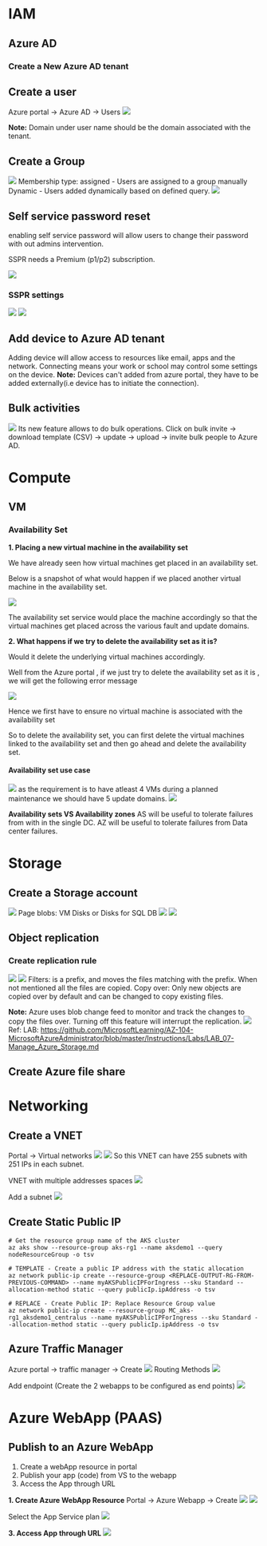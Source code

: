# IAM
## Azure AD
### Create a New Azure AD tenant

## Create a user
Azure portal -> Azure AD -> Users
![](Pasted%20image%2020220712105940.png)

**Note:** Domain under user name should be the domain associated with the tenant.

## Create a Group
![](Pasted%20image%2020220712110215.png)
Membership type: 
assigned - Users are assigned to a group manually
Dynamic - Users added dynamically based on defined query.
![](Pasted%20image%2020220712110635.png)

## Self service password reset
enabling self service password will allow users to change their password with out admins intervention.

SSPR needs a Premium (p1/p2) subscription.

![](Pasted%20image%2020220712111050.png)

### SSPR settings
![](Pasted%20image%2020220712111242.png)
![](Pasted%20image%2020220712111334.png)

## Add device to Azure AD tenant
Adding device will allow access to resources like email, apps and the network.
Connecting means your work or school may control some settings on the device.
**Note:** Devices can't added from azure portal, they have to be added externally(i.e device has to initiate the connection).

## Bulk activities
![](Pasted%20image%2020220712113526.png)
Its new feature allows to do bulk operations.
Click on bulk invite -> download template (CSV) -> update -> upload -> invite bulk people to Azure AD.

# Compute
## VM
### Availability Set
**1. Placing a new virtual machine in the availability set**

We have already seen how virtual machines get placed in an availability set.

Below is a snapshot of what would happen if we placed another virtual machine in the availability set.

![](https://img-c.udemycdn.com/redactor/raw/2020-02-17_07-40-41-5b943f21c2cf9c7071eb85e97947fe44.jpg)

The availability set service would place the machine accordingly so that the virtual machines get placed across the various fault and update domains.

**2. What happens if we try to delete the availability set as it is?**

Would it delete the underlying virtual machines accordingly.

Well from the Azure portal , if we just try to delete the availability set as it is , we will get the following error message

![](https://img-c.udemycdn.com/redactor/raw/2020-02-17_07-43-26-702f6d15e977dbe50f94f56496157e83.jpg)

Hence we first have to ensure no virtual machine is associated with the availability set

So to delete the availability set, you can first delete the virtual machines linked to the availability set and then go ahead and delete the availability set.

#### Availability set use case
![](Pasted%20image%2020220720190222.png)
as the requirement is to have atleast 4 VMs during a planned maintenance we should have 5 update domains.
![](Pasted%20image%2020220720190343.png)

**Availability sets VS Availability zones**
AS will be useful to tolerate failures from with in the single DC.
AZ will be useful to tolerate failures from Data center failures.

# Storage
## Create a Storage account
![](Pasted%20image%2020220713124815.png)
Page blobs: VM Disks or Disks for SQL DB
![](Pasted%20image%2020220713124911.png)
![](Pasted%20image%2020220713125027.png)

## Object replication
### Create replication rule
![](Pasted%20image%2020220713121038.png)
![](Pasted%20image%2020220713121119.png)
Filters: is a prefix, and moves the files matching with the prefix.
            When not mentioned all the files are copied.
Copy over: Only new objects are copied over by default and can be changed to copy existing files.

**Note:** Azure uses blob change feed to monitor and track the changes to copy the files over.
          Turning off this feature will interrupt the replication.
          ![](Pasted%20image%2020220713121834.png)
  Ref: LAB: https://github.com/MicrosoftLearning/AZ-104-MicrosoftAzureAdministrator/blob/master/Instructions/Labs/LAB_07-Manage_Azure_Storage.md

## Create Azure file share

# Networking
## Create a VNET
Portal -> Virtual networks
![](Pasted%20image%2020220714121418.png)
![](Pasted%20image%2020220714121608.png)
So this VNET can have 255 subnets with 251 IPs in each subnet.

VNET with multiple addresses spaces
![](Pasted%20image%2020220714122843.png)

Add a subnet
![](Pasted%20image%2020220714121813.png)


## Create Static Public IP

```
# Get the resource group name of the AKS cluster 
az aks show --resource-group aks-rg1 --name aksdemo1 --query nodeResourceGroup -o tsv

# TEMPLATE - Create a public IP address with the static allocation
az network public-ip create --resource-group <REPLACE-OUTPUT-RG-FROM-PREVIOUS-COMMAND> --name myAKSPublicIPForIngress --sku Standard --allocation-method static --query publicIp.ipAddress -o tsv

# REPLACE - Create Public IP: Replace Resource Group value
az network public-ip create --resource-group MC_aks-rg1_aksdemo1_centralus --name myAKSPublicIPForIngress --sku Standard --allocation-method static --query publicIp.ipAddress -o tsv
```

## Azure Traffic Manager

Azure portal -> traffic manager -> Create
![](Pasted%20image%2020220809173400.png)
Routing Methods
![](Pasted%20image%2020220809173323.png)

Add endpoint
(Create the 2 webapps to be configured as end points)
![](Pasted%20image%2020220809173532.png)

# Azure WebApp (PAAS)
## Publish to an Azure WebApp
1. Create a webApp resource in portal
2. Publish your app (code) from VS to the webapp
3. Access the App through URL


**1. Create Azure WebApp Resource**
Portal -> Azure Webapp -> Create
![](Pasted%20image%2020220814191640.png)
![](Pasted%20image%2020220814191743.png)

Select the App Service plan
![](Pasted%20image%2020220814191718.png)

**3. Access App through URL**
![](Pasted%20image%2020220814192015.png)
